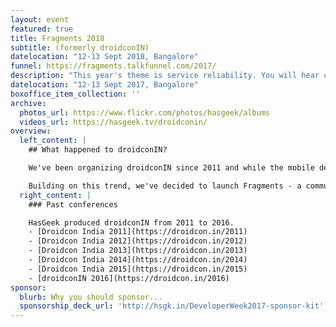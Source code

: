 ```yaml
---
layout: event
featured: true
title: Fragments 2018
subtitle: (formerly droidconIN)
datelocation: "12-13 Sept 2018, Bangalore"
funnel: https://fragments.talkfunnel.com/2017/
description: "This year's theme is service reliability. You will hear case studies of how organizations and teams plan, monitor and automate their infrastructure to ensure continous reliabilty and availability of services."
datelocation: "12-13 Sept 2017, Bangalore"
boxoffice_item_collection: ''
archive:
  photos_url: https://www.flickr.com/photos/hasgeek/albums
  videos_url: https://hasgeek.tv/droidconin/
overview:
  left_content: |
    ## What happened to droidconIN?

    We've been organizing droidconIN since 2011 and while the mobile development landscape has been changing rapidly since, we have not. With the maturing of the mobile ecosystem, we are seeing more and more collaboration between mobile platform teams. The rise of cross platform frameworks and a drive for feature and design parity across platforms, teams need to understand the mobile app ecosystem as whole, not just Android or iOS.

    Building on this trend, we've decided to launch Fragments - a community and conference that covers the mobile ecosystem as a whole. Well cover topics across Android, iOS, and even advancements in the mobile web, such as Progressive Web Apps.
  right_content: |
    ### Past conferences

    HasGeek produced droidconIN from 2011 to 2016.
    - [Droidcon India 2011](https://droidcon.in/2011)
    - [Droidcon India 2012](https://droidcon.in/2012)
    - [Droidcon India 2013](https://droidcon.in/2013)
    - [Droidcon India 2014](https://droidcon.in/2014)
    - [Droidcon India 2015](https://droidcon.in/2015)
    - [droidconIN 2016](https://droidcon.in/2016)
sponsor:
  blurb: Why you should sponsor...
  sponsorship_deck_url: 'http://hsgk.in/DeveloperWeek2017-sponsor-kit'
---
```

